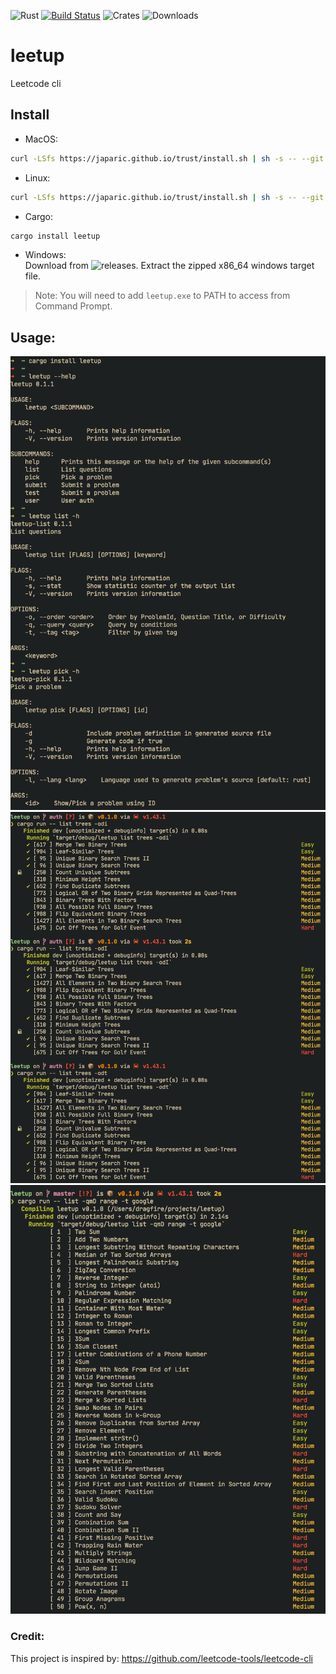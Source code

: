 ![Rust](https://github.com/dragfire/leetup/workflows/Rust/badge.svg)   [![Build Status](https://travis-ci.org/dragfire/leetup.svg?branch=master)](https://travis-ci.org/dragfire/leetup) ![Crates](https://img.shields.io/crates/v/leetup) ![Downloads](https://img.shields.io/crates/d/leetup)
# leetup
Leetcode cli

## Install
- MacOS:
```sh
curl -LSfs https://japaric.github.io/trust/install.sh | sh -s -- --git dragfire/leetup
```

- Linux:
```sh
curl -LSfs https://japaric.github.io/trust/install.sh | sh -s -- --git dragfire/leetup
```

- Cargo:
```sh
cargo install leetup
```
- Windows:  
Download from ![releases](https://github.com/dragfire/leetup/releases). Extract the zipped x86_64 windows target file.
> Note: You will need to add `leetup.exe` to PATH to access from Command Prompt.



## Usage:
<img src="assets/progress3.png" alt="Leetup" width="600"/>

<img src="assets/progress2.png" alt="Leetup" width="600"/>

<img src="assets/progress1.png" alt="Leetup" width="600"/>

### Credit:
This project is inspired by: https://github.com/leetcode-tools/leetcode-cli
